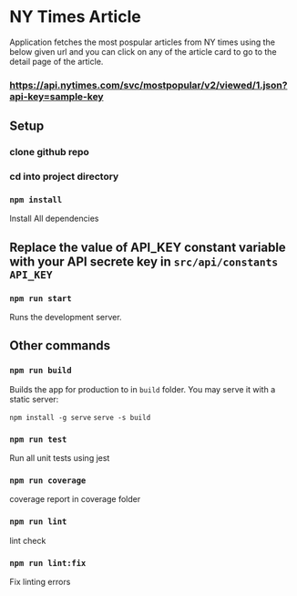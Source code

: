 # NY Times Article
Application fetches the most pospular articles from NY times using the below given url and you can click on any of the article card to go to the detail page of the article.

### https://api.nytimes.com/svc/mostpopular/v2/viewed/1.json?api-key=sample-key


## Setup

### clone github repo 


### cd into project directory


### `npm install`
Install All dependencies

## Replace the value of API_KEY constant variable with your API secrete key in `src/api/constants API_KEY`

### `npm run start`
Runs the development server.

## Other commands

### `npm run build`
Builds the app for production to in `build` folder.
You may serve it with a static server:

  `npm install -g serve`
  `serve -s build`

### `npm run test`
Run all unit tests using jest

### `npm run coverage`
coverage report in coverage folder

### `npm run lint`
lint check

### `npm run lint:fix`
Fix linting errors
	
